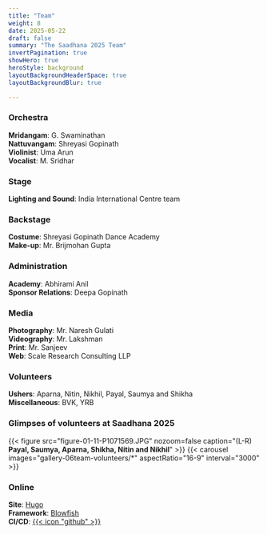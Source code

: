 ```yaml
---
title: "Team"
weight: 8
date: 2025-05-22
draft: false
summary: "The Saadhana 2025 Team"
invertPagination: true
showHero: true
heroStyle: background
layoutBackgroundHeaderSpace: true
layoutBackgroundBlur: true

---
```

### Orchestra
**Mridangam**: G. Swaminathan<br />
**Nattuvangam**: Shreyasi Gopinath<br />
**Violinist**: Uma Arun<br />
**Vocalist**: M. Sridhar

### Stage
**Lighting and Sound**: India International Centre team

### Backstage
**Costume**: Shreyasi Gopinath Dance Academy<br />
**Make-up**: Mr. Brijmohan Gupta

### Administration
**Academy**: Abhirami Anil<br />
**Sponsor Relations**: Deepa Gopinath

### Media
**Photography**: Mr. Naresh Gulati<br />
**Videography**: Mr. Lakshman<br />
**Print**: Mr. Sanjeev<br />
**Web**: Scale Research Consulting LLP

### Volunteers
**Ushers**: Aparna, Nitin, Nikhil, Payal, Saumya and Shikha<br />
**Miscellaneous**: BVK, YRB


### Glimpses of volunteers at Saadhana 2025
{{< figure
    src="figure-01-11-P1071569.JPG"
    nozoom=false
    caption="(L-R) **Payal, Saumya, Aparna, Shikha, Nitin and Nikhil**"
    >}}
{{< carousel images="gallery-06team-volunteers/*" aspectRatio="16-9" interval="3000" >}}

### Online
**Site**: [Hugo](https://gohugo.io)<br />
**Framework**: [Blowfish](https://blowfish.page)<br />
**CI/CD**: [{{< icon "github" >}}](https://github.com)<br />
